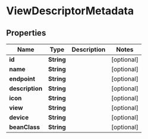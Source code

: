 

# ViewDescriptorMetadata


## Properties

| Name | Type | Description | Notes |
|------------ | ------------- | ------------- | -------------|
|**id** | **String** |  |  [optional] |
|**name** | **String** |  |  [optional] |
|**endpoint** | **String** |  |  [optional] |
|**description** | **String** |  |  [optional] |
|**icon** | **String** |  |  [optional] |
|**view** | **String** |  |  [optional] |
|**device** | **String** |  |  [optional] |
|**beanClass** | **String** |  |  [optional] |



